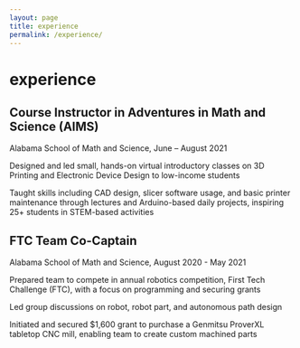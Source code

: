```yaml
---
layout: page
title: experience
permalink: /experience/
---
```

<div class="card">
    <div class="card-page">
        <h1 class="post-title">experience</h1>
        <h2 class="ex-title">Course Instructor in Adventures in Math and Science (AIMS)</h2>
        <p class="loc-time">Alabama School of Math and Science, June – August 2021</p>
        <p>Designed and led small, hands-on virtual introductory classes on 3D Printing and Electronic Device Design to low-income students</p>
        <p>Taught skills including CAD design, slicer software usage, and basic printer maintenance through lectures and Arduino-based daily projects, inspiring 25+ students in STEM-based activities</p>
        <p></p>
        <h2 class="ex-title">FTC Team Co-Captain</h2>
        <p class="loc-time">Alabama School of Math and Science, August 2020 - May 2021</p>
        <p>Prepared team to compete in annual robotics competition, First Tech Challenge (FTC), with a focus on programming and securing grants</p>
        <p>Led group discussions on robot, robot part, and autonomous path design</p>
        <p>Initiated and secured $1,600 grant to purchase a Genmitsu ProverXL tabletop CNC mill, enabling team to create custom machined parts</p>
    </div>
</div>
